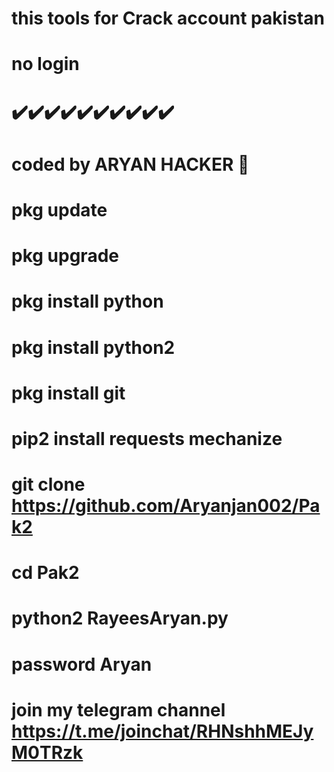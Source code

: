 # this tools for Crack account pakistan 
# no login 

# ✔️✔️✔️✔️✔️✔️✔️✔️✔️✔️

# coded by ARYAN HACKER 👑 
# pkg update 
# pkg upgrade 
# pkg install python 
# pkg install python2 
# pkg install git 
# pip2 install requests mechanize 
# git clone https://github.com/Aryanjan002/Pak2
# cd Pak2
# python2 RayeesAryan.py
# password Aryan

# join my telegram channel https://t.me/joinchat/RHNshhMEJyM0TRzk
